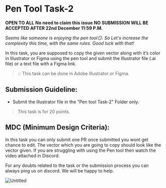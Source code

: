 # Pen Tool Task-2

**OPEN TO ALL** **No need to claim this issue** **NO SUBMISSION WILL BE ACCEPTED AFTER 22nd December 11:59 P.M.**

*Seems like someone is enjoying the pen tool😏. So Let's increase the complexity this time, with the same rules. Good luck with that!*

In this task, you are supposed to copy the given vector along with it’s color in Illustrator or Figma using the pen tool and submit the Illustrator file (.ai file) or a text file with a Figma link.

> 💡 This task can be done in Adobe Illustrator or Figma.
> 

## **Submission Guideline:**

- Submit the illustrator file in the "Pen tool Task-2" Folder only.

> This task is for 20 points.
> 

## **MDC (Minimum Design Criteria):**

In this task you can only submit one PR once submitted you wont get chance to edit. The vector which you are going to copy should look like the vector given. If you are struggling with using the Pen tool then watch the video attached in Discord.

For any doubts related to the task or the submission process you can always ping us on discord. We will be happy to help.

![Untitled](https://github.com/opencodeiiita/Lets-Design-4.0/assets/115364171/f0da59e9-e164-41b0-a5bd-cf4a597c0478)



